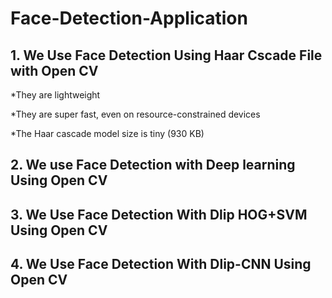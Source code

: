# Face-Detection-Application

## 1. We Use Face Detection Using Haar Cscade File with Open CV
   *They are lightweight
   
   *They are super fast, even on resource-constrained devices
   
   *The Haar cascade model size is tiny (930 KB)
## 2. We use Face Detection with Deep learning Using Open CV
## 3. We Use Face Detection With Dlip HOG+SVM Using Open CV
## 4. We Use Face Detection With Dlip-CNN Using Open CV
